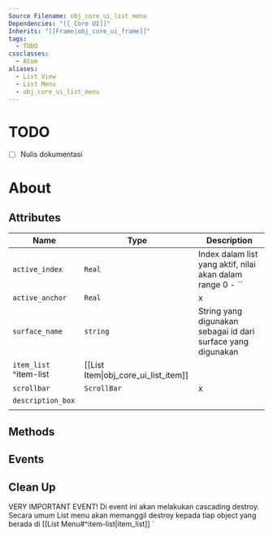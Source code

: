 ```yaml
---
Source Filename: obj_core_ui_list_menu
Dependencies: "[[_Core UI]]"
Inherits: "[[Frame|obj_core_ui_frame]]"
tags:
  - TODO
cssclasses:
  - Atom
aliases:
  - List View
  - List Menu
  - obj_core_ui_list_menu
---
```

# TODO
- [ ] Nulis dokumentasi
# About

## Attributes
| Name                   | Type                                 | Description                                                  |
| ---------------------- | ------------------------------------ | ------------------------------------------------------------ |
| `active_index`         | `Real`                               | Index dalam list yang aktif, nilai akan dalam range 0 - ``   |
| `active_anchor`        | `Real`                               | x                                                            |
| `surface_name`         | `string`                             | String yang digunakan sebagai id dari surface yang digunakan |
| `item_list` ^item-list | [[List Item\|obj_core_ui_list_item]] |                                                              |
| `scrollbar`            | `ScrollBar`                          | x                                                            |
| `description_box`      |                                      |                                                              |
|                        |                                      |                                                              |
## Methods

## Events

## Clean Up
VERY IMPORTANT EVENT! Di event ini akan melakukan cascading destroy. Secara umum List menu akan memanggil destroy kepada tiap object yang berada di [[List Menu#^item-list|item_list]] `